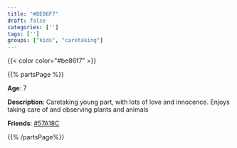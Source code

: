 ```yaml
---
title: "#BE86F7"
draft: false
categories: ['']
tags: ['']
groups: ["kids", "caretaking"]
---
```


{{< color color="#be86f7" >}}

{{% partsPage %}}

**Age**: 7

**Description**: Caretaking young part, with lots of love and innocence. Enjoys taking care of and observing plants and animals

**Friends**: [#57A18C](/systemmap/57a18c/)

{{% /partsPage%}}

